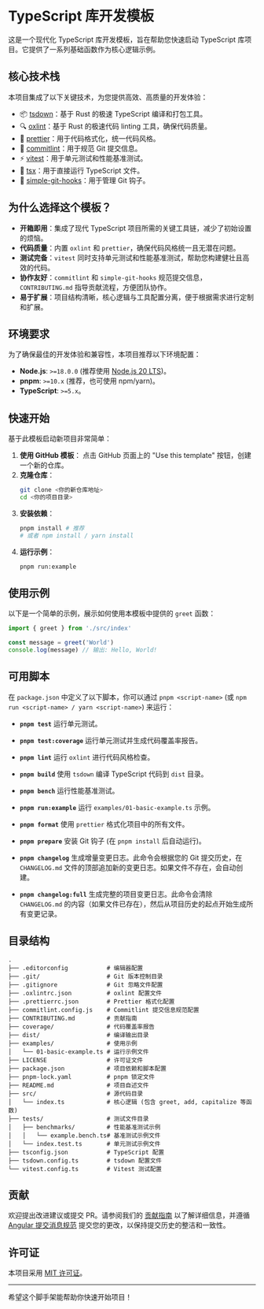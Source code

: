 # TypeScript 库开发模板

这是一个现代化 TypeScript 库开发模板，旨在帮助您快速启动 TypeScript 库项目。它提供了一系列基础函数作为核心逻辑示例。

## 核心技术栈

本项目集成了以下关键技术，为您提供高效、高质量的开发体验：

- 📦 [tsdown](https://github.com/rolldown/tsdown)：基于 Rust 的极速 TypeScript 编译和打包工具。
- 🔍 [oxlint](https://github.com/oxc-project/oxc)：基于 Rust 的极速代码 linting 工具，确保代码质量。
- 💅 [prettier](https://github.com/prettier/prettier)：用于代码格式化，统一代码风格。
- 📝 [commitlint](https://github.com/conventional-changelog/commitlint)：用于规范 Git 提交信息。
- ⚡️ [vitest](https://vitest.dev/)：用于单元测试和性能基准测试。
- 🚀 [tsx](https://github.com/privatenumber/tsx)：用于直接运行 TypeScript 文件。
- 🔗 [simple-git-hooks](https://github.com/toplenboren/simple-git-hooks)：用于管理 Git 钩子。

## 为什么选择这个模板？

- **开箱即用**：集成了现代 TypeScript 项目所需的关键工具链，减少了初始设置的烦恼。
- **代码质量**：内置 `oxlint` 和 `prettier`，确保代码风格统一且无潜在问题。
- **测试完备**：`vitest` 同时支持单元测试和性能基准测试，帮助您构建健壮且高效的代码。
- **协作友好**：`commitlint` 和 `simple-git-hooks` 规范提交信息，`CONTRIBUTING.md` 指导贡献流程，方便团队协作。
- **易于扩展**：项目结构清晰，核心逻辑与工具配置分离，便于根据需求进行定制和扩展。

## 环境要求

为了确保最佳的开发体验和兼容性，本项目推荐以下环境配置：

- **Node.js**: `>=18.0.0` (推荐使用 [Node.js 20 LTS](https://nodejs.org/en/download/))。
- **pnpm**: `>=10.x` (推荐，也可使用 npm/yarn)。
- **TypeScript**: `>=5.x`。

## 快速开始

基于此模板启动新项目非常简单：

1.  **使用 GitHub 模板**：
    点击 GitHub 页面上的 "Use this template" 按钮，创建一个新的仓库。
2.  **克隆仓库**：
    ```bash
    git clone <你的新仓库地址>
    cd <你的项目目录>
    ```
3.  **安装依赖**：
    ```bash
    pnpm install # 推荐
    # 或者 npm install / yarn install
    ```
4.  **运行示例**：
    ```bash
    pnpm run:example
    ```

## 使用示例

以下是一个简单的示例，展示如何使用本模板中提供的 `greet` 函数：

```typescript
import { greet } from './src/index'

const message = greet('World')
console.log(message) // 输出: Hello, World!
```

## 可用脚本

在 `package.json` 中定义了以下脚本，你可以通过 `pnpm <script-name>` (或 `npm run <script-name> / yarn <script-name>`) 来运行：

- **`pnpm test`**
  运行单元测试。

- **`pnpm test:coverage`**
  运行单元测试并生成代码覆盖率报告。

- **`pnpm lint`**
  运行 `oxlint` 进行代码风格检查。

- **`pnpm build`**
  使用 `tsdown` 编译 TypeScript 代码到 `dist` 目录。

- **`pnpm bench`**
  运行性能基准测试。

- **`pnpm run:example`**
  运行 `examples/01-basic-example.ts` 示例。

- **`pnpm format`**
  使用 `prettier` 格式化项目中的所有文件。

- **`pnpm prepare`**
  安装 Git 钩子 (在 `pnpm install` 后自动运行)。

- **`pnpm changelog`**
  生成增量变更日志。此命令会根据您的 Git 提交历史，在 `CHANGELOG.md` 文件的顶部追加新的变更日志。如果文件不存在，会自动创建。

- **`pnpm changelog:full`**
  生成完整的项目变更日志。此命令会清除 `CHANGELOG.md` 的内容（如果文件已存在），然后从项目历史的起点开始生成所有变更记录。

## 目录结构

```
.
├── .editorconfig           # 编辑器配置
├── .git/                   # Git 版本控制目录
├── .gitignore              # Git 忽略文件配置
├── .oxlintrc.json          # oxlint 配置文件
├── .prettierrc.json        # Prettier 格式化配置
├── commitlint.config.js    # Commitlint 提交信息规范配置
├── CONTRIBUTING.md         # 贡献指南
├── coverage/               # 代码覆盖率报告
├── dist/                   # 编译输出目录
├── examples/               # 使用示例
│   └── 01-basic-example.ts # 运行示例文件
├── LICENSE                 # 许可证文件
├── package.json            # 项目依赖和脚本配置
├── pnpm-lock.yaml          # pnpm 锁定文件
├── README.md               # 项目自述文件
├── src/                    # 源代码目录
│   └── index.ts            # 核心逻辑 (包含 greet, add, capitalize 等函数)
├── tests/                  # 测试文件目录
│   ├── benchmarks/         # 性能基准测试示例
│   │   └── example.bench.ts# 基准测试示例文件
│   └── index.test.ts       # 单元测试示例文件
├── tsconfig.json           # TypeScript 配置
├── tsdown.config.ts        # tsdown 配置文件
└── vitest.config.ts        # Vitest 测试配置
```

## 贡献

欢迎提出改进建议或提交 PR。请参阅我们的 [贡献指南](CONTRIBUTING.md) 以了解详细信息，并遵循 [Angular 提交消息规范](https://github.com/angular/angular/blob/main/CONTRIBUTING.md#commit) 提交您的更改，以保持提交历史的整洁和一致性。

## 许可证

本项目采用 [MIT 许可证](LICENSE)。

---

希望这个脚手架能帮助你快速开始项目！
